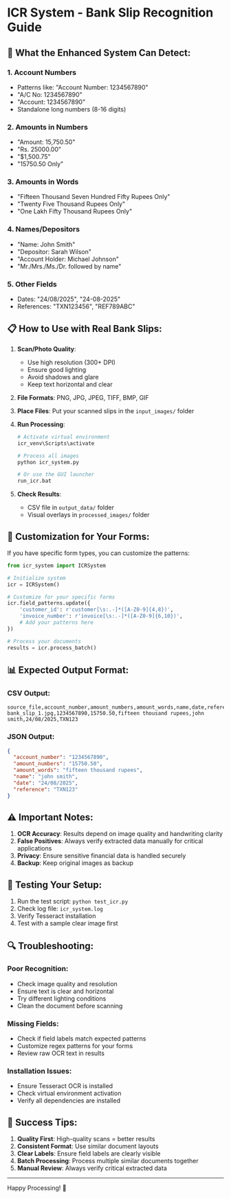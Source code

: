 
# ICR System - Bank Slip Recognition Guide

## 🎯 What the Enhanced System Can Detect:

### 1. Account Numbers
- Patterns like: "Account Number: 1234567890"
- "A/C No: 1234567890"
- "Account: 1234567890"
- Standalone long numbers (8-16 digits)

### 2. Amounts in Numbers
- "Amount: 15,750.50"
- "Rs. 25000.00"
- "$1,500.75"
- "15750.50 Only"

### 3. Amounts in Words
- "Fifteen Thousand Seven Hundred Fifty Rupees Only"
- "Twenty Five Thousand Rupees Only"
- "One Lakh Fifty Thousand Rupees Only"

### 4. Names/Depositors
- "Name: John Smith"
- "Depositor: Sarah Wilson"
- "Account Holder: Michael Johnson"
- "Mr./Mrs./Ms./Dr. followed by name"

### 5. Other Fields
- Dates: "24/08/2025", "24-08-2025"
- References: "TXN123456", "REF789ABC"

## 📋 How to Use with Real Bank Slips:

1. **Scan/Photo Quality**:
   - Use high resolution (300+ DPI)
   - Ensure good lighting
   - Avoid shadows and glare
   - Keep text horizontal and clear

2. **File Formats**: PNG, JPG, JPEG, TIFF, BMP, GIF

3. **Place Files**: Put your scanned slips in the `input_images/` folder

4. **Run Processing**:
   ```bash
   # Activate virtual environment
   icr_venv\Scripts\activate
   
   # Process all images
   python icr_system.py
   
   # Or use the GUI launcher
   run_icr.bat
   ```

5. **Check Results**:
   - CSV file in `output_data/` folder
   - Visual overlays in `processed_images/` folder

## 🔧 Customization for Your Forms:

If you have specific form types, you can customize the patterns:

```python
from icr_system import ICRSystem

# Initialize system
icr = ICRSystem()

# Customize for your specific forms
icr.field_patterns.update({
    'customer_id': r'customer[\s:.-]*([A-Z0-9]{4,8})',
    'invoice_number': r'invoice[\s:.-]*([A-Z0-9]{6,10})',
    # Add your patterns here
})

# Process your documents
results = icr.process_batch()
```

## 📊 Expected Output Format:

### CSV Output:
```csv
source_file,account_number,amount_numbers,amount_words,name,date,reference
bank_slip_1.jpg,1234567890,15750.50,fifteen thousand rupees,john smith,24/08/2025,TXN123
```

### JSON Output:
```json
{
  "account_number": "1234567890",
  "amount_numbers": "15750.50",
  "amount_words": "fifteen thousand rupees",
  "name": "john smith",
  "date": "24/08/2025",
  "reference": "TXN123"
}
```

## ⚠️ Important Notes:

1. **OCR Accuracy**: Results depend on image quality and handwriting clarity
2. **False Positives**: Always verify extracted data manually for critical applications
3. **Privacy**: Ensure sensitive financial data is handled securely
4. **Backup**: Keep original images as backup

## 🧪 Testing Your Setup:

1. Run the test script: `python test_icr.py`
2. Check log file: `icr_system.log`
3. Verify Tesseract installation
4. Test with a sample clear image first

## 🔍 Troubleshooting:

### Poor Recognition:
- Check image quality and resolution
- Ensure text is clear and horizontal
- Try different lighting conditions
- Clean the document before scanning

### Missing Fields:
- Check if field labels match expected patterns
- Customize regex patterns for your forms
- Review raw OCR text in results

### Installation Issues:
- Ensure Tesseract OCR is installed
- Check virtual environment activation
- Verify all dependencies are installed

## 🎉 Success Tips:

1. **Quality First**: High-quality scans = better results
2. **Consistent Format**: Use similar document layouts
3. **Clear Labels**: Ensure field labels are clearly visible
4. **Batch Processing**: Process multiple similar documents together
5. **Manual Review**: Always verify critical extracted data

---
Happy Processing! 🤖
